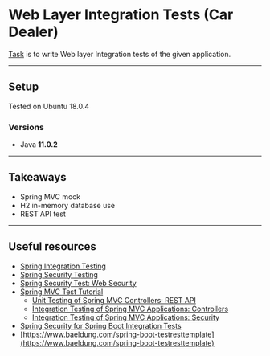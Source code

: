 # Web Layer Integration Tests (Car Dealer)
[Task](https://github.com/Martin-BG/SoftUni-Java-MVC-Frameworks-Spring-Feb-2019/blob/master/07.%20Integration%20Testing/07.%20Integration%20Testing%20-%20Exercise.pdf) 
is to write Web layer Integration tests of the given application.
___
## Setup
Tested on Ubuntu 18.0.4
### Versions
* Java **11.0.2**
___
## Takeaways
* Spring MVC mock
* H2 in-memory database use
* REST API test
___
## Useful resources
* [Spring Integration Testing](https://docs.spring.io/spring-framework/docs/current/spring-framework-reference/testing.html#integration-testing)
* [Spring Security Testing](https://docs.spring.io/autorepo/docs/spring-security/current/reference/html/test.html)
* [Spring Security Test: Web Security](https://spring.io/blog/2014/05/23/preview-spring-security-test-web-security)
* [Spring MVC Test Tutorial](https://www.petrikainulainen.net/spring-mvc-test-tutorial/)
  * [Unit Testing of Spring MVC Controllers: REST API](https://www.petrikainulainen.net/programming/spring-framework/unit-testing-of-spring-mvc-controllers-rest-api/)
  * [Integration Testing of Spring MVC Applications: Controllers](https://www.petrikainulainen.net/programming/spring-framework/integration-testing-of-spring-mvc-applications-controllers/)
  * [Integration Testing of Spring MVC Applications: Security](https://www.petrikainulainen.net/programming/spring-framework/integration-testing-of-spring-mvc-applications-security/)
* [Spring Security for Spring Boot Integration Tests](https://www.baeldung.com/spring-security-integration-tests)
* [https://www.baeldung.com/spring-boot-testresttemplate](https://www.baeldung.com/spring-boot-testresttemplate)
